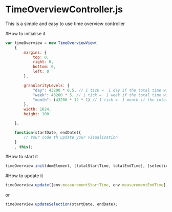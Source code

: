 TimeOverviewController.js
=========================

This is a simple and easy to use time overview controller


#How to initialise it

```javascript
var timeOverview = new TimeOverviewView(
    {
        margins: {
            top: 0,
            right: 0,
            bottom: 0,
            left: 0
        },

        granularityLevels: {
            "day": 43200 * 0.5, // 1 tick =  1 day if the total time window is within 0.5 month
            "week": 43200 * 5, // 1 tick =  1 week if the total time window is within 5 month
            "month": (43200 * 12 * 1) // 1 tick =  1 month if the total time window is within 1 year
        },
        width: 1024,
        height: 100

    },

    function(startDate, endDate){
        // Your code th update your visualisation
    }
    , this);
```
#How to start it

```javascript
timeOverview.init(domElement, [totalStartTime, totalEndTime], [selectionStartDate, selectionEndDate]);
```

#How to update it

```javascript
timeOverview.update([env.measurementStartTime, env.measurementEndTime], [env.params.startDate, env.params.endDate]);
```
or
```javascript
timeOverview.updateSelection(startDate, endDate);
```

